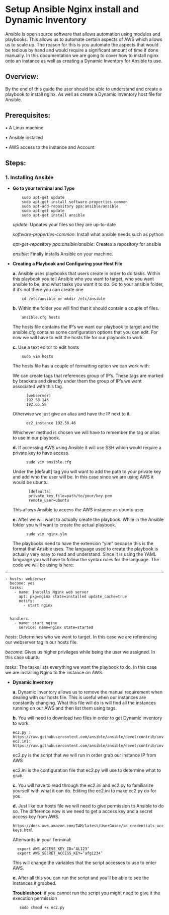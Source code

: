 <h1>Setup Ansible Nginx install and Dynamic Inventory</h1>
Ansible is open source software that allows automation using modules and playbooks. This allows us to automate certain aspects of AWS which allows us to scale up. The reason for this is you automate the aspects that would be tedious by hand and would require a significant amount of time if done manually. In this documentation we are going to cover how to install nginx onto an instance as well as creating a Dynamic Inventory for Ansible to use.

<h2>Overview:</h2>
By the end of this guide the user should be able to understand and create a playbook to install nginx. As well as create a Dynamic inventory host file for Ansible.
 
<h2>Prerequisites:</h2>

•	A Linux machine

•	Ansible installed

•	AWS access to the instance and Account


<h2>Steps:</h2>

<h3>1.	Installing Ansible</h3>

- **Go to your terminal and Type**

          sudo apt-get update
          sudo apt-get install software-properties-common
          sudo apt-add-repository ppa:ansible/ansible
          sudo apt-get update
          sudo apt-get install ansible

   *update*: Updates your files so they are up-to-date
  
   *software-properties-common*: Install what ansible needs such as python
  
   *apt-get-repository ppa:ansible/ansible*: Creates a repository for ansible
  
  *ansible*: Finally installs Ansible on your machine.
  
- **Creating a Playbook and Configuring your Host File**

    **a.**	Ansible uses playbooks that users create in order to do tasks. Within this playbook you tell Ansible who you want to target, who you want ansible to be, and what tasks you want it to do.
        Go to your ansible folder, if it’s not there you can create one
        
          cd /etc/ansible or mkdir /etc/ansible

    **b.**	 Within the folder you will find that it should contain a couple of files.
    
          ansible.cfg hosts 

    The hosts file contains the IP’s we want our playbook to target and the ansible.cfg contains some configuration options that you can edit. For now we will have to edit the hosts file for our playbook to work.

    **c.**	Use a text editor to edit hosts
    
          sudo vim hosts

	The hosts file has a couple of formatting option we can work with:
    
    We can create tags that references group of IP’s. These tags are marked by brackets and directly under them the group of IP’s we want associated with this tag.
    
            [webserver]
            192.58.146
            192.65.58

    Otherwise we just give an alias and have the IP next to it.

            ec2_instance 192.58.46

    Whichever method is chosen we will have to remember the tag or alias to use in our playbook. 	
		
    **d.**	If accessing AWS using Ansible it will use SSH which would require a private key to have access.
    
            sudo vim ansible.cfg
		
    Under the [default] tag you will want to add the path to your private key and add who the user will be. In this case since we are using AWS it would be ubuntu.
    
	         [defaults]
		     private_key_file=path/to/your/key.pem
		     remote_user=ubuntu

    This allows Ansible to access the AWS instance as ubuntu user.

    **e.**	After we will want to actually create the playbook. While in the Ansible folder you will want to create the actual playbook.
    
	        sudo vim nginx.ylm

    The playbooks need to have the extension “ylm” because this is the format that Ansible uses. The language used to create the playbook is actually very easy to read and understand. Since it is using the YAML language you will have to follow the syntax rules for the language. The code we will be using is here:

---
	- hosts: webserver
	  become: yes
	  tasks:
	    - name: Installs Nginx web server
	      apt: pkg=nginx state=installed update_cache=true
	      notify:
	        - start nginx
	

	  handlers:
	    - name: start nginx
	      service: name=nginx state=started
        
        
        
	
   *hosts*: Determines who we want to target. In this case we are referencing our webserver tag in our hosts file.
    
   *become*: Gives us higher privileges while being the user we assigned. In this case ubuntu
    
   *tasks*: The tasks lists everything we want the playbook to do. In this case we are installing Nginx to the instance on AWS.
    
-	**Dynamic Inventory**

    **a.**	Dynamic inventory allows us to remove the manual requirement when dealing with our hosts file. This is useful when our instances are constantly changing. What this file will do is will find all the instances running on our AWS and then list them using tags.

    **b.**	You will need to download two files in order to get Dynamic inventory to work.

        ec2.py : https://raw.githubusercontent.com/ansible/ansible/devel/contrib/inventory/ec2.py
        ec2.ini: https://raw.githubusercontent.com/ansible/ansible/devel/contrib/inventory/ec2.ini
        
      ec2.py is the script that we will run in order grab our instance IP from AWS
      
      ec2.ini is the configuration file that ec2.py will use to determine what to grab.

    **c.**	You will have to read through the ec2.ini and ec2.py to familiarize yourself with what it can do. Editing the ec2.ini to make ec2.py do for you.

    **d.**	Just like our hosts file we will need to give permission to Ansible to do so. The difference now is we need to get a access key and a secret access key from AWS.
    
        https://docs.aws.amazon.com/IAM/latest/UserGuide/id_credentials_access-keys.html
        
    Afterwards in your Terminal:
    
	      export AWS_ACCESS_KEY_ID=’AL123’
	      export AWS_SECRET_ACCESS_KEY=’afg1234’
        
    This will change the variables that the script accesses to use to enter AWS.

    **e.**	After all this you can run the script and you’ll be able to see the instances it grabbed.
    
    **Troubleshoot**: if you cannot run the script you might need to give it the execution permission
    
	       sudo chmod +x ec2.py
